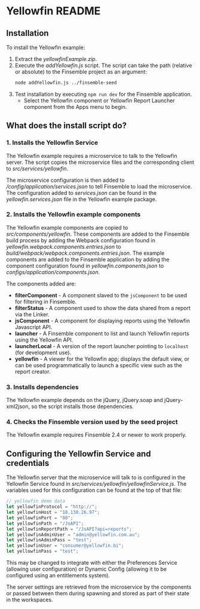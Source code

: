 # Yellowfin README 

## Installation 

To install the Yellowfin example:
1. Extract the _yellowfinExample.zip_.
2. Execute the _addYellowfin.js_ script. The script can take the path (relative or absolute) to the Finsemble project as an argument:
    ```bash
    node addYellowfin.js ../finsemble-seed
    ```
3. Test installation by executing `npm run dev` for the Finsemble application.
    - Select the Yellowfin component or Yellowfin Report Launcher component from the Apps menu to begin.

## What does the install script do?

### 1. Installs the Yellowfin Service
The Yellowfin example requires a microservice to talk to the Yellowfin server. The script copies the microservice files and the corresponding client to _src/services/yellowfin_.

The microservice configuration is then added to _/config/application/services.json_ to tell Finsemble to load the microservice. The configuration added to _services.json_ can be found in the _yellowfin.services.json_ file in the Yellowfin example package.

### 2. Installs the Yellowfin example components
The Yellowfin example components are copied to _src/components/yellowfin_. These components are added to the Finsemble build process by adding the Webpack configuration found in _yellowfin.webpack.components.entries.json_ to _build/webpack/webpack.components.entries.json_. The example components are added to the Finsemble application by adding the component configuration found in _yellowfin.components.json_ to _configs/application/components.json_. 

The components added are:
- **filterComponent** - A component slaved to the `jsComponent` to be used for filtering in Finsemble.
- **filterStatus** - A component used to show the data shared from a report via the Linker.
- **jsComponent** - A component for displaying reports using the Yellowfin Javascript API. 
- **launcher** - A Finsemble component to list and launch Yellowfin reports using the Yellowfin API. 
- **launcherLocal** - A version of the report launcher pointing to `localhost` (for development use).
- **yellowfin** - A viewer for the Yellowfin app; displays the default view, or can be used programmatically to launch a specific view such as the report creator.

### 3. Installs dependencies
The Yellowfin example depends on the jQuery, jQuery.soap and jQuery-xml2json, so the script installs those dependencies.

### 4. Checks the Finsemble version used by the seed project
The Yellowfin example requires Finsemble 2.4 or newer to work properly.

## Configuring the Yellowfin Service and credentials
The Yellowfin server that the microservice will talk to is configured in the Yellowfin Service found in _src/services/yellowfin/yellowfinService.js_. The variables used for this configuration can be found at the top of that file:

```javascript
// yellowfin demo data
let yellowfinProtocol = "http://";
let yellowfinHost = "18.130.26.97";
let yellowfinPort = "80";
let yellowfinPath = "/JsAPI";
let yellowfinReportPath = "/JsAPI?api=reports";
let yellowfinAdminUser = "admin@yellowfin.com.au";
let yellowfinAdminPass = "test";
let yellowfinUser = "consumer@yellowfin.bi";
let yellowfinPass = "test";
```

This may be changed to integrate with either the Preferences Service (allowing user configuration) or Dynamic Config (allowing it to be configured using an entitlements system).

The server settings are retrieved from the microservice by the components or passed between them during spawning and stored as part of their state in the workspaces.
